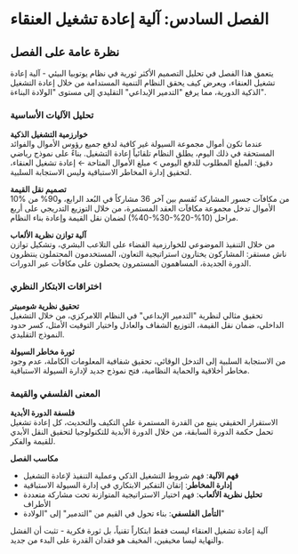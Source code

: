# الفصل السادس: آلية إعادة تشغيل العنقاء

## نظرة عامة على الفصل

يتعمق هذا الفصل في تحليل التصميم الأكثر ثورية في نظام يوتوبيا البيئي - آلية إعادة تشغيل العنقاء، ويعرض كيف يحقق النظام التنمية المستدامة من خلال إعادة التشغيل الذكية الدورية، مما يرفع "التدمير الإبداعي" التقليدي إلى مستوى "الولادة البناءة".

### تحليل الآليات الأساسية

**خوارزمية التشغيل الذكية**  
عندما تكون أموال مجموعة السيولة غير كافية لدفع جميع رؤوس الأموال والفوائد المستحقة في ذلك اليوم، يطلق النظام تلقائياً إعادة التشغيل. بناءً على نموذج رياضي دقيق: المبلغ المطلوب للدفع اليومي > مبلغ الأموال المتاحة ← إعادة تشغيل العنقاء، لتحقيق إدارة المخاطر الاستباقية وليس الاستجابة السلبية.

**تصميم نقل القيمة**  
10% من مكافآت جسور المشاركة تُقسم بين آخر 36 مشاركاً في البُعد الرابع، و90% من الأموال تدخل مجموعة مكافآت العقد المستمرة، من خلال التوزيع التدريجي على أربع مراحل (10%-20%-30%-40%) لضمان نقل القيمة وإعادة بناء النظام.

**آلية توازن نظرية الألعاب**  
من خلال التنفيذ الموضوعي للخوارزمية القضاء على التلاعب البشري، وتشكيل توازن ناش مستقر: المشاركون يختارون استراتيجية التعاون، المستخدمون المحتملون ينتظرون الدورة الجديدة، المساهمون المستمرون يحصلون على مكافآت عبر الدورات.

### اختراقات الابتكار النظري

**تحقيق نظرية شومبيتر**  
تحقيق مثالي لنظرية "التدمير الإبداعي" في النظام اللامركزي، من خلال التشغيل الداخلي، ضمان نقل القيمة، التوزيع الشفاف والعادل واختيار التوقيت الأمثل، كسر حدود النموذج التقليدي.

**ثورة مخاطر السيولة**  
من الاستجابة السلبية إلى التدخل الوقائي، تحقيق شفافية المعلومات الكاملة، عدم وجود مخاطر أخلاقية والحماية النظامية، فتح نموذج جديد لإدارة السيولة الاستباقية.

### المعنى الفلسفي والقيمة

**فلسفة الدورة الأبدية**  
الاستقرار الحقيقي ينبع من القدرة المستمرة على التكيف والتحديث، كل إعادة تشغيل تحمل حكمة الدورة السابقة، من خلال الدورة الأبدية للتكنولوجيا لتحقيق النقل الأبدي للقيمة والفكر.

**مكاسب الفصل**

* **فهم الآلية**: فهم شروط التشغيل الذكي وعملية التنفيذ لإعادة التشغيل
* **إدارة المخاطر**: إتقان التفكير الابتكاري في إدارة السيولة الاستباقية
* **تحليل نظرية الألعاب**: فهم اختيار الاستراتيجية المتوازنة تحت مشاركة متعددة الأطراف
* **التأمل الفلسفي**: بناء تحول في القيم من "التدمير" إلى "الولادة"

آلية إعادة تشغيل العنقاء ليست فقط ابتكاراً تقنياً، بل ثورة فكرية - تثبت أن الفشل والنهاية ليسا مخيفين، المخيف هو فقدان القدرة على البدء من جديد.